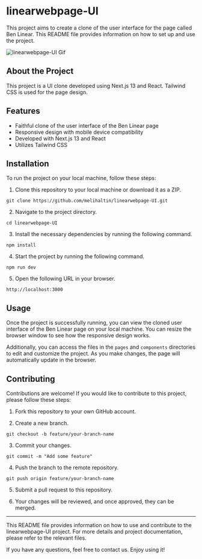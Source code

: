 # linearwebpage-UI

This project aims to create a clone of the user interface for the page called Ben Linear. This README file provides information on how to set up and use the project.

![linearwebpage-UI Gif](https://github.com/melihaltin/linearwebpage-UI/blob/main/readme/linearwebpage.gif?raw=true)

## About the Project

This project is a UI clone developed using Next.js 13 and React. Tailwind CSS is used for the page design.

## Features

- Faithful clone of the user interface of the Ben Linear page
- Responsive design with mobile device compatibility
- Developed with Next.js 13 and React
- Utilizes Tailwind CSS

## Installation

To run the project on your local machine, follow these steps:

1. Clone this repository to your local machine or download it as a ZIP.

```shell
git clone https://github.com/melihaltin/linearwebpage-UI.git
```
2. Navigate to the project directory.

```shell
cd linearwebpage-UI
```
3. Install the necessary dependencies by running the following command.

```shell
npm install
```

4. Start the project by running the following command.
```shell
npm run dev
```

5. Open the following URL in your browser.

```shell
http://localhost:3000
```

## Usage

Once the project is successfully running, you can view the cloned user interface of the Ben Linear page on your local machine. You can resize the browser window to see how the responsive design works.

Additionally, you can access the files in the `pages` and `components` directories to edit and customize the project. As you make changes, the page will automatically update in the browser.

## Contributing

Contributions are welcome! If you would like to contribute to this project, please follow these steps:

1. Fork this repository to your own GitHub account.

2. Create a new branch.

```shell
git checkout -b feature/your-branch-name
```
3. Commit your changes.
```shell
git commit -m "Add some feature"
```

4. Push the branch to the remote repository.
```shell
git push origin feature/your-branch-name
```

5. Submit a pull request to this repository.

6. Your changes will be reviewed, and once approved, they can be merged.

---

This README file provides information on how to use and contribute to the linearwebpage-UI project. For more details and project documentation, please refer to the relevant files.

If you have any questions, feel free to contact us. Enjoy using it!
